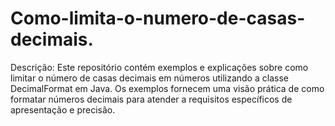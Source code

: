 # Como-limita-o-numero-de-casas-decimais.
Descrição: Este repositório contém exemplos e explicações sobre como limitar o número de casas decimais em números utilizando a classe DecimalFormat em Java. Os exemplos fornecem uma visão prática de como formatar números decimais para atender a requisitos específicos de apresentação e precisão.
